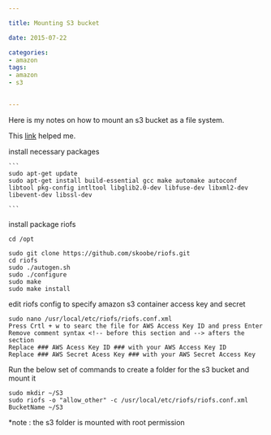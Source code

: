 ```yaml
---

title: Mounting S3 bucket

date: 2015-07-22

categories:
- amazon
tags:
- amazon
- s3


---
```


Here is my notes on how to mount an s3 bucket as a file system.
<!--more-->

This [link](https://paycointalk.org/topic/159/how-to-mount-aws-s3-bucket-to-ubuntu-server-14-04) helped me.


install necessary packages

	```
	sudo apt-get update
	sudo apt-get install build-essential gcc make automake autoconf libtool pkg-config intltool libglib2.0-dev libfuse-dev libxml2-dev libevent-dev libssl-dev

	```

install package riofs

	cd /opt

	sudo git clone https://github.com/skoobe/riofs.git
	cd riofs
	sudo ./autogen.sh
	sudo ./configure
	sudo make
	sudo make install

edit riofs config to specify amazon s3 container access key and secret


	sudo nano /usr/local/etc/riofs/riofs.conf.xml
	Press Crtl + w to searc the file for AWS Access Key ID and press Enter
	Remove comment syntax <!-- before this section and --> afters the section
	Replace ### AWS Acess Key ID ### with your AWS Access Key ID
	Replace ### AWS Secret Acess Key ### with your AWS Secret Access Key


Run the below set of commands to create a folder for the s3 bucket and mount it

	sudo mkdir ~/S3
	sudo riofs -o "allow_other" -c /usr/local/etc/riofs/riofs.conf.xml BucketName ~/S3

*note : the s3 folder is mounted with root permission
